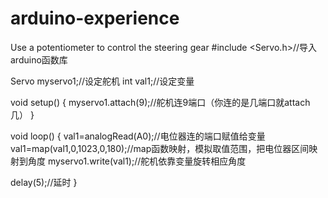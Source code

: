# arduino-experience
Use a potentiometer to control the steering gear
#include <Servo.h>//导入arduino函数库

Servo myservo1;//设定舵机
int val1;//设定变量

void setup()
{
  myservo1.attach(9);//舵机连9端口（你连的是几端口就attach几）
}

void loop()
{
  val1=analogRead(A0);//电位器连的端口赋值给变量
  val1=map(val1,0,1023,0,180);//map函数映射，模拟取值范围，把电位器区间映射到角度
  myservo1.write(val1);//舵机依靠变量旋转相应角度

  delay(5);//延时
}
